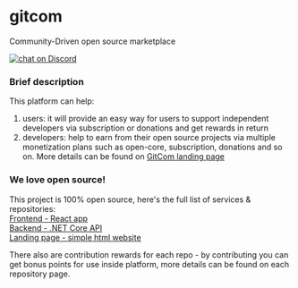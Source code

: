 # gitcom
Community-Driven open source marketplace

<a href="https://discord.gg/gRxPXPn">
  <img src="https://img.shields.io/discord/658128774679756820?logo=discord" alt="chat on Discord">
</a>

### Brief description
This platform can help:
1. users: it will provide an easy way for users to support independent developers via subscription or donations and get rewards in return
2. developers: help to earn from their open source projects via multiple monetization plans such as open-core, subscription, donations and so on.
More details can be found on [GitCom landing page](https://start.gitcom.org)

### We love open source!
This project is 100% open source, here's the full list of services & repositories:  
[Frontend - React app](https://github.com/gitcomteam/gitcom-front)  
[Backend - .NET Core API](https://github.com/gitcomteam/gitcom-api)  
[Landing page - simple html website](https://github.com/gitcomteam/gitcom-api)  

There also are contribution rewards for each repo - by contributing you can get bonus points for use inside platform, more details can be found on each repository page.
